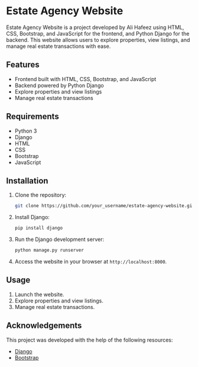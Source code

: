 # Estate Agency Website

Estate Agency Website is a project developed by Ali Hafeez using HTML, CSS, Bootstrap, and JavaScript for the frontend, and Python Django for the backend. This website allows users to explore properties, view listings, and manage real estate transactions with ease.

## Features

- Frontend built with HTML, CSS, Bootstrap, and JavaScript
- Backend powered by Python Django
- Explore properties and view listings
- Manage real estate transactions

## Requirements

- Python 3
- Django
- HTML
- CSS
- Bootstrap
- JavaScript

## Installation

1. Clone the repository:

   ```bash
   git clone https://github.com/your_username/estate-agency-website.git
   ```

2. Install Django:

   ```bash
   pip install django
   ```

3. Run the Django development server:

   ```bash
   python manage.py runserver
   ```

4. Access the website in your browser at `http://localhost:8000`.

## Usage

1. Launch the website.
2. Explore properties and view listings.
3. Manage real estate transactions.

## Acknowledgements

This project was developed with the help of the following resources:

- [Django](https://www.djangoproject.com/)
- [Bootstrap](https://getbootstrap.com/)

